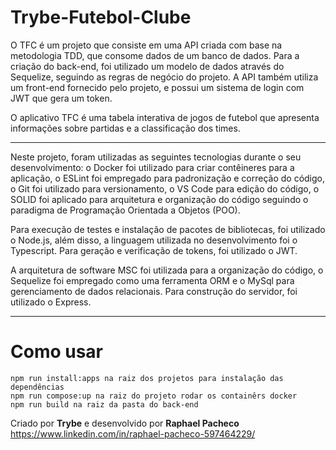 <h1>Trybe-Futebol-Clube</h1>

O TFC é um projeto que consiste em uma API criada com base na metodologia TDD, que consome dados de um banco de dados. Para a criação do back-end, foi utilizado um modelo de dados através do Sequelize, seguindo as regras de negócio do projeto. A API também utiliza um front-end fornecido pelo projeto, e possui um sistema de login com JWT que gera um token.

O aplicativo TFC é uma tabela interativa de jogos de futebol que apresenta informações sobre partidas e a classificação dos times.


----------------------------------------------------------------------------------------------------------------------------

Neste projeto, foram utilizadas as seguintes tecnologias durante o seu desenvolvimento: o Docker foi utilizado para criar contêineres para a aplicação, o ESLint foi empregado para padronização e correção do código, o Git foi utilizado para versionamento, o VS Code para edição do código, o SOLID foi aplicado para arquitetura e organização do código seguindo o paradigma de Programação Orientada a Objetos (POO).

Para execução de testes e instalação de pacotes de bibliotecas, foi utilizado o Node.js, além disso, a linguagem utilizada no desenvolvimento foi o Typescript. Para geração e verificação de tokens, foi utilizado o JWT.

A arquitetura de software MSC foi utilizada para a organização do código, o Sequelize foi empregado como uma ferramenta ORM e o MySql para gerenciamento de dados relacionais. Para construção do servidor, foi utilizado o Express.

-----------------------------------------------------------------------------------------------------------------------------

<h1>Como usar</h1>

```
npm run install:apps na raiz dos projetos para instalação das dependências
npm run compose:up na raiz do projeto rodar os containêrs docker
npm run build na raiz da pasta do back-end
```

Criado por **Trybe** e desenvolvido por **Raphael Pacheco** https://www.linkedin.com/in/raphael-pacheco-597464229/







